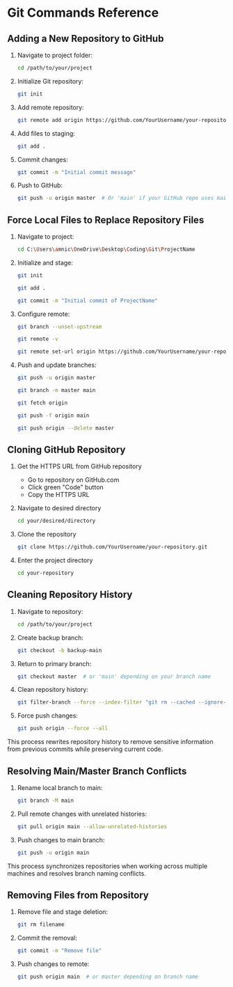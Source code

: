 # Git Commands Reference



## Adding a New Repository to GitHub

1. Navigate to project folder:
   ```bash
   cd /path/to/your/project
   ```

2. Initialize Git repository:
   ```bash
   git init
   ```

3. Add remote repository:
   ```bash
   git remote add origin https://github.com/YourUsername/your-repository.git
   ```

4. Add files to staging:
   ```bash
   git add .
   ```

5. Commit changes:
   ```bash
   git commit -m "Initial commit message"
   ```

6. Push to GitHub:
   ```bash
   git push -u origin master  # Or 'main' if your GitHub repo uses main branch
   ```




## Force Local Files to Replace Repository Files

1. Navigate to project:
   ```bash
   cd C:\Users\amnic\OneDrive\Desktop\Coding\Git\ProjectName
   ```

2. Initialize and stage:
   ```bash
   git init
   ```
   ```bash
   git add .
   ```
   ```bash
   git commit -m "Initial commit of ProjectName"
   ```

3. Configure remote:
   ```bash
   git branch --unset-upstream
   ```
   ```bash
   git remote -v
   ```
   ```bash
   git remote set-url origin https://github.com/YourUsername/your-repository.git
   ```

4. Push and update branches:
   ```bash
   git push -u origin master
   ```
   ```bash
   git branch -m master main
   ```
   ```bash
   git fetch origin
   ```
   ```bash
   git push -f origin main
   ```
   ```bash
   git push origin --delete master
   ```





## Cloning GitHub Repository

1. Get the HTTPS URL from GitHub repository
   - Go to repository on GitHub.com
   - Click green "Code" button
   - Copy the HTTPS URL

2. Navigate to desired directory
   ```bash
   cd your/desired/directory
   ```

3. Clone the repository
   ```bash
   git clone https://github.com/YourUsername/your-repository.git
   ```

4. Enter the project directory
   ```bash
   cd your-repository
   ```





## Cleaning Repository History

1. Navigate to repository:
   ```bash
   cd /path/to/your/project
   ```

2. Create backup branch:
   ```bash
   git checkout -b backup-main
   ```

3. Return to primary branch:
   ```bash
   git checkout master  # or 'main' depending on your branch name
   ```

4. Clean repository history:
   ```bash
   git filter-branch --force --index-filter "git rm --cached --ignore-unmatch PATH-TO-FILE" --prune-empty --tag-name-filter cat -- --all
   ```

5. Force push changes:
   ```bash
   git push origin --force --all
   ```

This process rewrites repository history to remove sensitive information from previous commits while preserving current code.




## Resolving Main/Master Branch Conflicts

1. Rename local branch to main:
   ```bash
   git branch -M main
   ```

2. Pull remote changes with unrelated histories:
   ```bash
   git pull origin main --allow-unrelated-histories
   ```

3. Push changes to main branch:
   ```bash
   git push -u origin main
   ```

This process synchronizes repositories when working across multiple machines and resolves branch naming conflicts.




## Removing Files from Repository

1. Remove file and stage deletion:
   ```bash
   git rm filename
   ```

2. Commit the removal:
   ```bash
   git commit -m "Remove file"
   ```

3. Push changes to remote:
   ```bash
   git push origin main  # or master depending on branch name
   ```
